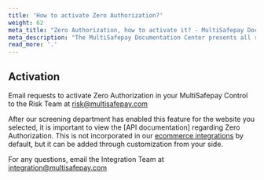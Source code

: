 ```yaml
---
title: 'How to activate Zero Authorization?'
weight: 62
meta_title: "Zero Authorization, how to activate it? - MultiSafepay Docs"
meta_description: "The MultiSafepay Documentation Center presents all relevant information about our Plugins and API. You can also find support pages for payment methods, tools and general questions as well as the contact details of our Support and Integration Teams."
read_more: '.'
---
```

## Activation

Email requests to activate Zero Authorization in your MultiSafepay Control to the Risk Team at <risk@multisafepay.com>

After our screening department has enabled this feature for the website you selected, it is important to view the [API documentation] regarding Zero Authorization. This is not incorporated in our [ecommerce integrations](/integrations/ecommerce-integrations) by default, but it can be added through customization from your side.

For any questions, email the Integration Team at <integration@multisafepay.com>
